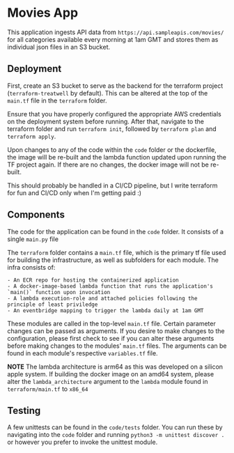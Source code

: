 # Movies App

This application ingests API data from `https://api.sampleapis.com/movies/` for all categories available every morning at 1am GMT and stores them as individual json files in an S3 bucket.

## Deployment
First, create an S3 bucket to serve as the backend for the terraform project (`terraform-treatwell` by default). This can be altered at the top of the `main.tf` file in the `terraform` folder.

Ensure that you have properly configured the appropriate AWS credentials on the deployment system before running. After that, navigate to the terraform folder and run `terraform init`, followed by `terraform plan` and `terraform apply`.

Upon changes to any of the code within the `code` folder or the dockerfile, the image will be re-built and the lambda function updated upon running the TF project again. If there are no changes, the docker image will not be re-built.

This should probably be handled in a CI/CD pipeline, but I write terraform for fun and CI/CD only when I'm getting paid :)

## Components
The code for the application can be found in the `code` folder. It consists of a single `main.py` file

The `terraform` folder contains a `main.tf` file, which is the primary tf file used for building the infrastructure, as well as subfolders for each module. The infra consists of:

    - An ECR repo for hosting the containerized application
    - A docker-image-based lambda function that runs the application's `main()` function upon invocation
    - A lambda execution-role and attached policies following the principle of least priviledge
    - An eventbridge mapping to trigger the lambda daily at 1am GMT

These modules are called in the top-level `main.tf` file. Certain parameter changes can be passed as arguments. If you desire to make changes to the configuration, please first check to see if you can alter these arguments before making changes to the modules' `main.tf` files. The arguments can be found in each module's respective `variables.tf` file.

**NOTE** The lambda architecture is arm64 as this was developed on a silicon apple system. If building the docker image on an amd64 system, please alter the `lambda_architecture` argument to the `lambda` module found in `terraform/main.tf` to `x86_64`

## Testing
A few unittests can be found in the `code/tests` folder. You can run these by navigating into the `code` folder and running `python3 -m unittest discover .` or however you prefer to invoke the unittest module.
